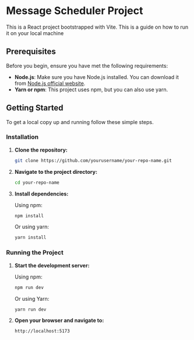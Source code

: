 # Message Scheduler Project

This is a React project bootstrapped with Vite. This is a guide on how to run it on your local machine

## Prerequisites

Before you begin, ensure you have met the following requirements:

- **Node.js**: Make sure you have Node.js installed. You can download it from [Node.js official website](https://nodejs.org/).
- **Yarn or npm**: This project uses npm, but you can also use yarn.

## Getting Started

To get a local copy up and running follow these simple steps.

### Installation

1. **Clone the repository:**

   ```sh
   git clone https://github.com/yourusername/your-repo-name.git
   ```

2. **Navigate to the project directory:**

   ```sh
   cd your-repo-name
   ```

3. **Install dependencies:**

   Using npm:

   ```sh
   npm install
   ```

   Or using yarn:

   ```sh
   yarn install
   ```

### Running the Project

1. **Start the development server:**

   Using npm:

   ```sh
   npm run dev
   ```

   Or using Yarn:

   ```sh
   yarn run dev
   ```

2. **Open your browser and navigate to:**

   ```
   http://localhost:5173
   ```
